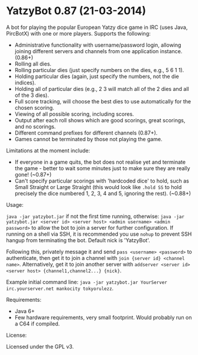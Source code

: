 YatzyBot 0.87 (21-03-2014)
==========================

A bot for playing the popular European Yatzy dice game in IRC (uses Java, PircBotX) with one or more players. Supports the following:

* Administrative functionality with username/password login, allowing joining different servers and channels from one application instance. (0.86+)
* Rolling all dies.
* Rolling particular dies (just specify numbers on the dies, e.g., 5 6 1 1).
* Holding particular dies (again, just specify the numbers, not the die indices).
* Holding all of particular dies (e.g., 2 3 will match all of the 2 dies and all of the 3 dies).
* Full score tracking, will choose the best dies to use automatically for the chosen scoring.
* Viewing of all possible scoring, including scores.
* Output after each roll shows which are good scorings, great scorings, and no scorings.
* Different command prefixes for different channels (0.87+).
* Games cannot be terminated by those not playing the game.

Limitations at the moment include:

* If everyone in a game quits, the bot does not realise yet and terminate the game - better to wait some minutes just to make sure they are really gone! (~0.87+)
* Can't specify particular scorings with 'hardcoded dice' to hold, such as Small Straight or Large Straight (this would look like `.hold SS` to hold precisely the dice numbered 1, 2, 3, 4 and 5, ignoring the rest). (~0.88+)

Usage:

`java -jar yatzybot.jar` if not the first time running, otherwise: `java -jar yatzybot.jar <server id> <server host> <admin username> <admin password>` to allow the bot to join a server for further configuration. If running on a shell via SSH, it is recommended you use `nohup` to prevent SSH hangup from terminating the bot. Default nick is 'YatzyBot'.

Following this, privately message it and send `pass <username> <password>` to authenticate, then get it to join a channel with `join {server id} <channel name>`. Alternatively, get it to join another server with `addserver <server id> <server host> {channel1,channel2...} {nick}`.

Example initial command line: `java -jar yatzybot.jar YourServer irc.yourserver.net mankocity tokyorulezz`.

Requirements:

* Java 6+
* Few hardware requirements, very small footprint. Would probably run on a C64 if compiled.

License:

Licensed under the GPL v3.
